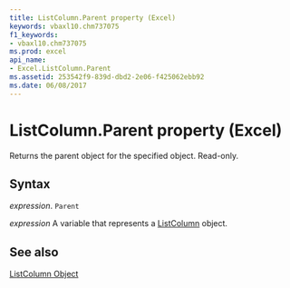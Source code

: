 ```yaml
---
title: ListColumn.Parent property (Excel)
keywords: vbaxl10.chm737075
f1_keywords:
- vbaxl10.chm737075
ms.prod: excel
api_name:
- Excel.ListColumn.Parent
ms.assetid: 253542f9-839d-dbd2-2e06-f425062ebb92
ms.date: 06/08/2017
---
```



# ListColumn.Parent property (Excel)

Returns the parent object for the specified object. Read-only.


## Syntax

_expression_. `Parent`

_expression_ A variable that represents a [ListColumn](Excel.ListColumn.md) object.


## See also


[ListColumn Object](Excel.ListColumn.md)

